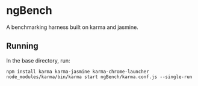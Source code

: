 ngBench
=======

A benchmarking harness built on karma and jasmine.

Running
-------

In the base directory, run:
```
npm install karma karma-jasmine karma-chrome-launcher
node_modules/karma/bin/karma start ngBench/karma.conf.js --single-run
```


